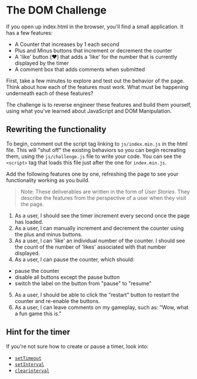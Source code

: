 # The DOM Challenge

If you open up index.html in the browser, you'll find a small application. It has a few features:

* A Counter that increases by 1 each second
* Plus and Minus buttons that increment or decrement the counter
* A 'like' button (❤️) that adds a 'like' for the number that is currently
  displayed by the timer
* A comment box that adds comments when submitted

First, take a few minutes to explore and test out the behavior of the page.
Think about how each of the features must work. What must be happening
underneath each of these features?

The challenge is to reverse engineer these features and build them yourself,
using what you've learned about JavaScript and DOM Manipulation.

## Rewriting the functionality

To begin, comment out the script tag linking to `js/index.min.js` in the html
file. This will "shut off" the existing behaviors so you can begin recreating
them, using the `js/challenge.js` file to write your code. You can see the
`<script>` tag that loads this file just after the one for `index.min.js`.

Add the following features one by one, refreshing the page to see your
functionality working as you build.

> Note: These deliverables are written in the form of _User Stories_. They
> describe the features from the perspective of a user when they visit the page.

1. As a user, I should see the timer increment every second once the page has
   loaded.
2. As a user, I can manually increment and decrement the counter using the plus
   and minus buttons.
3. As a user, I can 'like' an individual number of the counter. I should see the
   count of the number of 'likes' associated with that number displayed.
4. As a user, I can pause the counter, which should:

  * pause the counter
  * disable all buttons except the pause button
  * switch the label on the button from "pause" to "resume"

5. As a user, I should be able to click the "restart" button to restart the
   counter and re-enable the buttons.
6. As a user, I can leave comments on my gameplay, such as: "Wow, what a fun
   game this is."

## Hint for the timer

If you're not sure how to create or pause a timer, look into:

* [`setTimeout`](https://developer.mozilla.org/en-US/docs/Web/API/WindowOrWorkerGlobalScope/setTimeout)
* [`setInterval`](https://developer.mozilla.org/en-US/docs/Web/API/WindowOrWorkerGlobalScope/setInterval)
* [`clearinterval`](https://developer.mozilla.org/en-US/docs/Web/API/WindowOrWorkerGlobalScope/clearInterval)
